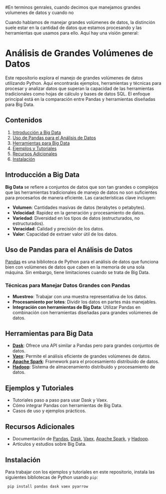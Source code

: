 
#En terminos genrales, cuando decimos que manejamos grandes volumenes de datos y cuando no

Cuando hablamos de manejar grandes volúmenes de datos, la distinción suele estar en la cantidad de datos que estamos procesando y las herramientas que usamos para ello. Aquí hay una visión general:

# Análisis de Grandes Volúmenes de Datos

Este repositorio explora el manejo de grandes volúmenes de datos utilizando Python. Aquí encontrarás ejemplos, herramientas y técnicas para procesar y analizar datos que superan la capacidad de las herramientas tradicionales como hojas de cálculo y bases de datos SQL. El enfoque principal está en la comparación entre Pandas y herramientas diseñadas para Big Data.

## Contenidos

1. [Introducción a Big Data](#introducción-a-big-data)
2. [Uso de Pandas para el Análisis de Datos](#uso-de-pandas-para-el-análisis-de-datos)
3. [Herramientas para Big Data](#herramientas-para-big-data)
4. [Ejemplos y Tutoriales](#ejemplos-y-tutoriales)
5. [Recursos Adicionales](#recursos-adicionales)
6. [Instalación](#instalación)

## Introducción a Big Data

**Big Data** se refiere a conjuntos de datos que son tan grandes o complejos que las herramientas tradicionales de manejo de datos no son suficientes para procesarlos de manera eficiente. Las características clave incluyen:

- **Volumen**: Cantidades masivas de datos (terabytes o petabytes).
- **Velocidad**: Rapidez en la generación y procesamiento de datos.
- **Variedad**: Diversidad en los tipos de datos (estructurados, no estructurados).
- **Veracidad**: Calidad y precisión de los datos.
- **Valor**: Capacidad de extraer valor útil de los datos.

## Uso de Pandas para el Análisis de Datos

[Pandas](https://pandas.pydata.org/) es una biblioteca de Python para el análisis de datos que funciona bien con volúmenes de datos que caben en la memoria de una sola máquina. Sin embargo, tiene limitaciones cuando se trata de Big Data.

### Técnicas para Manejar Datos Grandes con Pandas

- **Muestreo**: Trabajar con una muestra representativa de los datos.
- **Procesamiento por lotes**: Dividir los datos en partes más manejables.
- **Integración con herramientas de Big Data**: Utilizar Pandas en combinación con herramientas diseñadas para grandes volúmenes de datos.

## Herramientas para Big Data

- **[Dask](https://dask.org/)**: Ofrece una API similar a Pandas pero para grandes conjuntos de datos.
- **[Vaex](https://vaex.io/)**: Permite el análisis eficiente de grandes volúmenes de datos.
- **[Apache Spark](https://spark.apache.org/)**: Framework para el procesamiento distribuido de datos.
- **[Hadoop](https://hadoop.apache.org/)**: Sistema de almacenamiento distribuido y procesamiento de datos.

## Ejemplos y Tutoriales

- Tutoriales paso a paso para usar Dask y Vaex.
- Cómo integrar Pandas con herramientas de Big Data.
- Casos de uso y ejemplos prácticos.

## Recursos Adicionales

- Documentación de [Pandas](https://pandas.pydata.org/pandas-docs/stable/), [Dask](https://docs.dask.org/en/latest/), [Vaex](https://vaex.io/docs/), [Apache Spark](https://spark.apache.org/docs/latest/), y [Hadoop](https://hadoop.apache.org/docs/current/).
- Artículos y estudios sobre Big Data.

## Instalación

Para trabajar con los ejemplos y tutoriales en este repositorio, instala las siguientes bibliotecas de Python usando `pip`:

```bash
 pip install pandas dask vaex pyarrow
